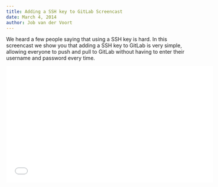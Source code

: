```yaml
---
title: Adding a SSH key to GitLab Screencast
date: March 4, 2014
author: Job van der Voort
---
```

We heard a few people saying that using a SSH key is hard. In this screencast we show you that adding a SSH key to GitLab is very simple, allowing everyone to push and pull to GitLab without having to enter their username and password every time.

<iframe width="560" height="315" src="//www.youtube.com/embed/54mxyLo3Mqk" frameborder="0" allowfullscreen></iframe>
